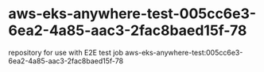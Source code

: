 # aws-eks-anywhere-test-005cc6e3-6ea2-4a85-aac3-2fac8baed15f-78
repository for use with E2E test job aws-eks-anywhere-test:005cc6e3-6ea2-4a85-aac3-2fac8baed15f-78
